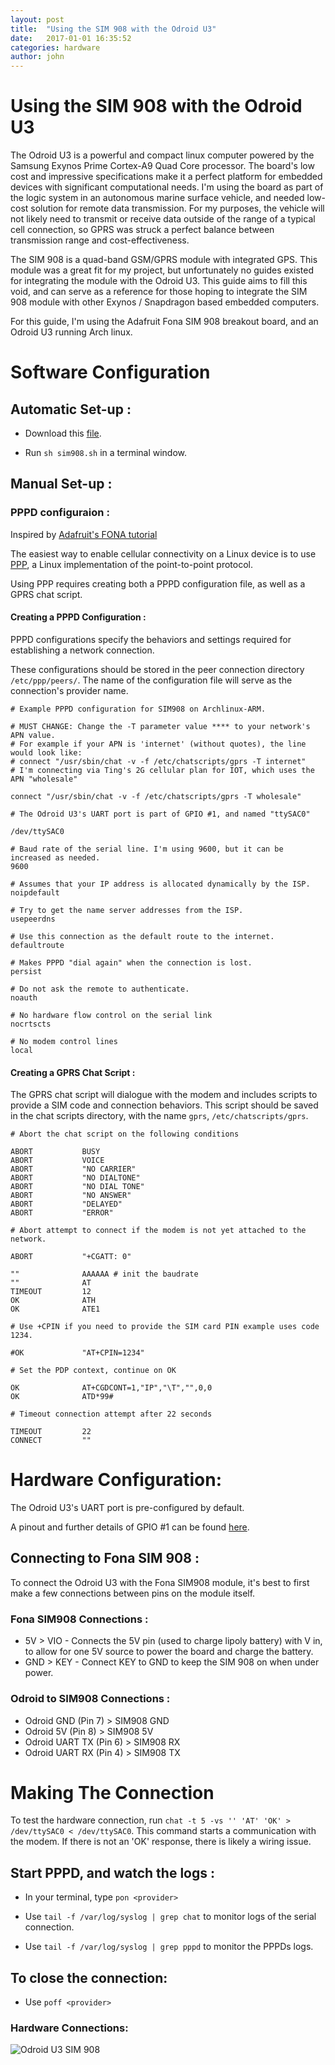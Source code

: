 ```yaml
---
layout: post
title:  "Using the SIM 908 with the Odroid U3"
date:   2017-01-01 16:35:52
categories: hardware
author: john
---
```



# Using the SIM 908 with the Odroid U3

The Odroid U3 is a powerful and compact linux computer powered by the Samsung Exynos Prime Cortex-A9 Quad Core processor. The board's low cost and impressive specifications make it a perfect platform for embedded devices with significant computational needs. 
I'm using the board as part of the logic system in an autonomous marine surface vehicle, and needed low-cost solution for remote data transmission. For my purposes, the vehicle will not likely need to transmit or receive data outside of the range of a typical cell connection, so GPRS was struck a perfect balance between transmission range and cost-effectiveness.  

The SIM 908 is a quad-band GSM/GPRS module with integrated GPS. This module was a great fit for my project, but unfortunately no guides existed for integrating the module with the Odroid U3. 
This guide aims to fill this void, and can serve as a reference for those hoping to integrate the SIM 908 module with other Exynos / Snapdragon based embedded computers.
  
For this guide, I'm using the Adafruit Fona SIM 908 breakout board, and an Odroid U3 running Arch linux.

# Software Configuration


## Automatic Set-up :

* Download this [file](https://gist.github.com/johngroves/2ac7f2be190e5c29f3c36a35745cca97#file-sim908-sh).

* Run `sh sim908.sh` in a terminal window.

## Manual Set-up :

### PPPD configuraion :

Inspired by [Adafruit's FONA tutorial](https://learn.adafruit.com/fona-tethering-to-raspberry-pi-or-beaglebone-black/setup)

The easiest way to enable cellular connectivity on a Linux device is to use [PPP](https://wiki.archlinux.org/index.php/pppd), a Linux implementation of the point-to-point protocol. 

Using PPP requires creating both a PPPD configuration file, as well as a GPRS chat script.


#### Creating a PPPD Configuration :

PPPD configurations specify the behaviors and settings required for establishing a network connection.

These configurations should be stored in the peer connection directory `/etc/ppp/peers/`. The name of the configuration file will serve as the connection's provider name.

```
# Example PPPD configuration for SIM908 on Archlinux-ARM.

# MUST CHANGE: Change the -T parameter value **** to your network's APN value.
# For example if your APN is 'internet' (without quotes), the line would look like:
# connect "/usr/sbin/chat -v -f /etc/chatscripts/gprs -T internet"
# I'm connecting via Ting's 2G cellular plan for IOT, which uses the APN "wholesale"

connect "/usr/sbin/chat -v -f /etc/chatscripts/gprs -T wholesale"

# The Odroid U3's UART port is part of GPIO #1, and named "ttySAC0"

/dev/ttySAC0

# Baud rate of the serial line. I'm using 9600, but it can be increased as needed.
9600

# Assumes that your IP address is allocated dynamically by the ISP.
noipdefault

# Try to get the name server addresses from the ISP.
usepeerdns

# Use this connection as the default route to the internet.
defaultroute

# Makes PPPD "dial again" when the connection is lost.
persist

# Do not ask the remote to authenticate.
noauth

# No hardware flow control on the serial link
nocrtscts

# No modem control lines
local
```

#### Creating a GPRS Chat Script :

The GPRS chat script will dialogue with the modem and includes scripts to provide a SIM code and connection behaviors.
This script should be saved in the chat scripts directory, with the name `gprs`, `/etc/chatscripts/gprs`.

```
# Abort the chat script on the following conditions
 
ABORT           BUSY
ABORT           VOICE
ABORT           "NO CARRIER"
ABORT           "NO DIALTONE"
ABORT           "NO DIAL TONE"
ABORT           "NO ANSWER"
ABORT           "DELAYED"
ABORT           "ERROR"
 
# Abort attempt to connect if the modem is not yet attached to the network.

ABORT           "+CGATT: 0"
 
""				AAAAAA # init the baudrate
""              AT
TIMEOUT         12
OK              ATH
OK              ATE1
 
# Use +CPIN if you need to provide the SIM card PIN example uses code 1234.

#OK             "AT+CPIN=1234"
 
# Set the PDP context, continue on OK
 
OK              AT+CGDCONT=1,"IP","\T","",0,0
OK              ATD*99#

# Timeout connection attempt after 22 seconds

TIMEOUT         22
CONNECT         ""
```


# Hardware Configuration: 

The Odroid U3's UART port is pre-configured by default.  

A pinout and further details of GPIO #1 can be found [here](http://odroid.com/dokuwiki/doku.php?id=en:u3_enhancement_ioport).

## Connecting to Fona SIM 908 :

To connect the Odroid U3 with the Fona SIM908 module, it's best to first make a few connections between pins on the module itself.

### Fona SIM908 Connections :

*  5V > VIO - Connects the 5V pin (used to charge lipoly battery) with V in, to allow for one 5V source to power the board and charge the battery.
*  GND > KEY - Connect KEY to GND to keep the SIM 908 on when under power.

### Odroid to SIM908 Connections :

* Odroid GND (Pin 7) > SIM908 GND
* Odroid 5V (Pin 8) > SIM908 5V
* Odroid UART TX (Pin 6)  > SIM908 RX
* Odroid UART RX (Pin 4) > SIM908 TX

# Making The Connection 

To test the hardware connection, run `chat -t 5 -vs '' 'AT' 'OK' > /dev/ttySAC0 < /dev/ttySAC0`.
This command starts a communication with the modem. If there is not an 'OK' response, there is likely a wiring issue.

## Start PPPD, and watch the logs :

* In your terminal, type `pon <provider>`

* Use `tail -f /var/log/syslog | grep chat` to monitor logs of the serial connection.

* Use `tail -f /var/log/syslog | grep pppd` to monitor the PPPDs logs.

## To close the connection:

* Use `poff <provider>`

### Hardware Connections:

![Odroid U3 SIM 908](http://johngrov.es/img/odroidu3.jpg)